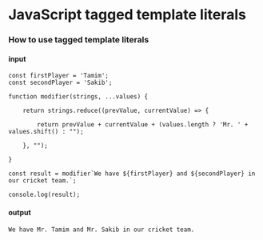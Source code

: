 # JavaScript tagged template literals

### How to use tagged template literals

#### input

    const firstPlayer = 'Tamim';
    const secondPlayer = 'Sakib';

    function modifier(strings, ...values) {

        return strings.reduce((prevValue, currentValue) => {

            return prevValue + currentValue + (values.length ? 'Mr. ' + values.shift() : "");

        }, "");

    }

    const result = modifier`We have ${firstPlayer} and ${secondPlayer} in our cricket team.`;

    console.log(result);

#### output

    We have Mr. Tamim and Mr. Sakib in our cricket team.
